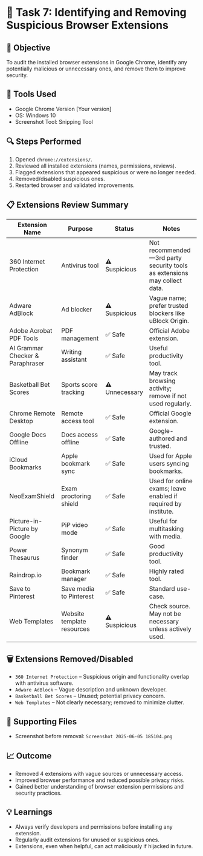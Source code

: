 # 🚨 Task 7: Identifying and Removing Suspicious Browser Extensions

## 🎯 Objective
To audit the installed browser extensions in Google Chrome, identify any potentially malicious or unnecessary ones, and remove them to improve security.

## 🧰 Tools Used
- Google Chrome Version [Your version]
- OS: Windows 10
- Screenshot Tool: Snipping Tool

## 🔍 Steps Performed
1. Opened `chrome://extensions/`.
2. Reviewed all installed extensions (names, permissions, reviews).
3. Flagged extensions that appeared suspicious or were no longer needed.
4. Removed/disabled suspicious ones.
5. Restarted browser and validated improvements.

## 📋 Extensions Review Summary

| Extension Name                   | Purpose                                      | Status       | Notes                                                                 |
|----------------------------------|----------------------------------------------|--------------|-----------------------------------------------------------------------|
| 360 Internet Protection          | Antivirus tool                               | ⚠️ Suspicious | Not recommended—3rd party security tools as extensions may collect data. |
| Adware AdBlock                   | Ad blocker                                   | ⚠️ Suspicious | Vague name; prefer trusted blockers like uBlock Origin.              |
| Adobe Acrobat PDF Tools          | PDF management                               | ✅ Safe       | Official Adobe extension.                                            |
| AI Grammar Checker & Paraphraser | Writing assistant                            | ✅ Safe       | Useful productivity tool.                                            |
| Basketball Bet Scores            | Sports score tracking                        | ⚠️ Unnecessary | May track browsing activity; remove if not used regularly.           |
| Chrome Remote Desktop            | Remote access tool                           | ✅ Safe       | Official Google extension.                                           |
| Google Docs Offline              | Docs access offline                          | ✅ Safe       | Google-authored and trusted.                                         |
| iCloud Bookmarks                 | Apple bookmark sync                          | ✅ Safe       | Used for Apple users syncing bookmarks.                              |
| NeoExamShield                   | Exam proctoring shield                       | ✅ Safe       | Used for online exams; leave enabled if required by institute.       |
| Picture-in-Picture by Google     | PiP video mode                               | ✅ Safe       | Useful for multitasking with media.                                  |
| Power Thesaurus                  | Synonym finder                               | ✅ Safe       | Good productivity tool.                                              |
| Raindrop.io                      | Bookmark manager                             | ✅ Safe       | Highly rated tool.                                                   |
| Save to Pinterest                | Save media to Pinterest                      | ✅ Safe       | Standard use-case.                                                   |
| Web Templates                    | Website template resources                   | ⚠️ Suspicious | Check source. May not be necessary unless actively used.             |

## 🗑️ Extensions Removed/Disabled
- `360 Internet Protection` – Suspicious origin and functionality overlap with antivirus software.
- `Adware AdBlock` – Vague description and unknown developer.
- `Basketball Bet Scores` – Unused; potential privacy concern.
- `Web Templates` – Not clearly necessary; removed to minimize clutter.

## 📁 Supporting Files
- Screenshot before removal: `Screenshot 2025-06-05 185104.png`

## 📈 Outcome
- Removed 4 extensions with vague sources or unnecessary access.
- Improved browser performance and reduced possible privacy risks.
- Gained better understanding of browser extension permissions and security practices.

## 💡 Learnings
- Always verify developers and permissions before installing any extension.
- Regularly audit extensions for unused or suspicious ones.
- Extensions, even when helpful, can act maliciously if hijacked in future.

